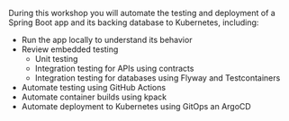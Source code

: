 During this workshop you will automate the testing and deployment of a Spring Boot app and its backing database to Kubernetes, including:

- Run the app locally to understand its behavior
- Review embedded testing
  - Unit testing
  - Integration testing for APIs using contracts
  - Integration testing for databases using Flyway and Testcontainers
- Automate testing using GitHub Actions
- Automate container builds using kpack
- Automate deployment to Kubernetes using GitOps an ArgoCD
